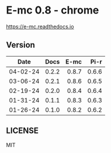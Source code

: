# E-mc 0.8 - chrome

https://e-mc.readthedocs.io

## Version

| Date     | Docs   | E-mc   | Pi-r   |
| :------: | -----: | -----: | -----: |
| 04-02-24 |  0.2.2 |  0.8.7 |  0.6.6 |
| 03-06-24 |  0.2.1 |  0.8.6 |  0.6.5 |
| 02-19-24 |  0.2.0 |  0.8.4 |  0.6.4 |
| 01-31-24 |  0.1.1 |  0.8.3 |  0.6.3 |
| 01-26-24 |  0.1.0 |  0.8.2 |  0.6.2 |

## LICENSE

MIT